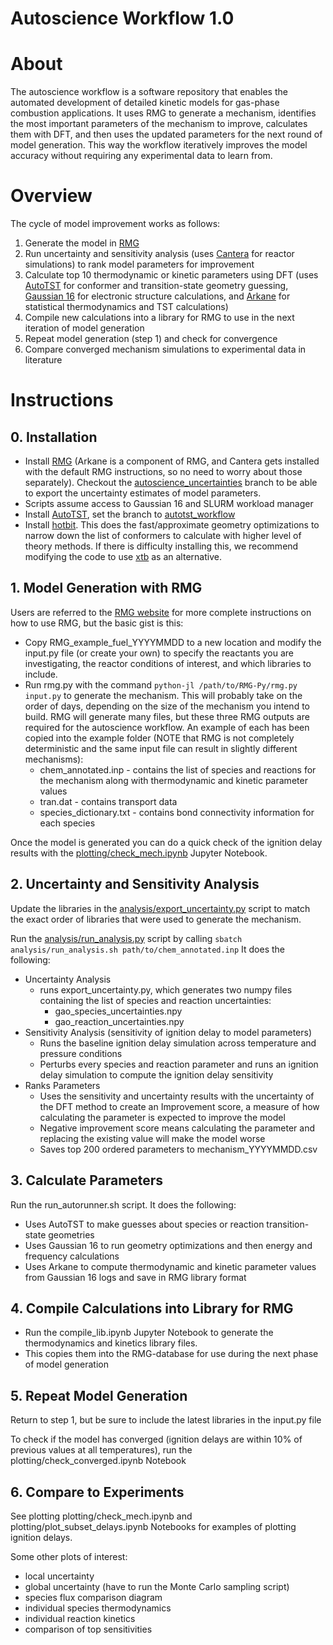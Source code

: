 # Autoscience Workflow 1.0

# About
The autoscience workflow is a software repository that enables the automated development of detailed kinetic models for gas-phase combustion applications. It uses RMG to generate a mechanism, identifies the most important parameters of the mechanism to improve, calculates them with DFT, and then uses the updated parameters for the next round of model generation. This way the workflow iteratively improves the model accuracy without requiring any experimental data to learn from.

# Overview
The cycle of model improvement works as follows:
1. Generate the model in [RMG](https://rmg.mit.edu/)
2. Run uncertainty and sensitivity analysis (uses [Cantera](https://cantera.org/) for reactor simulations) to rank model parameters for improvement
3. Calculate top 10 thermodynamic or kinetic parameters using DFT (uses [AutoTST](https://github.com/ReactionMechanismGenerator/AutoTST) for conformer and transition-state geometry guessing, [Gaussian 16](https://gaussian.com/gaussian16/) for electronic structure calculations, and [Arkane](https://reactionmechanismgenerator.github.io/RMG-Py/users/arkane/index.html) for statistical thermodynamics and TST calculations)
4. Compile new calculations into a library for RMG to use in the next iteration of model generation
5. Repeat model generation (step 1) and check for convergence
6. Compare converged mechanism simulations to experimental data in literature

# Instructions
## 0. Installation
- Install [RMG](https://rmg.mit.edu/) (Arkane is a component of RMG, and Cantera gets installed with the default RMG instructions, so no need to worry about those separately). Checkout the [autoscience_uncertainties](https://github.com/sevyharris/RMG-Py/tree/autoscience_uncertainties) branch to be able to export the uncertainty estimates of model parameters.
- Scripts assume access to Gaussian 16 and SLURM workload manager
- Install [AutoTST](https://github.com/ReactionMechanismGenerator/AutoTST), set the branch to [autotst_workflow](https://github.com/sevyharris/AutoTST/tree/autoscience_workflow)
- Install [hotbit](https://github.com/pekkosk/hotbit). This does the fast/approximate geometry optimizations to narrow down the list of conformers to calculate with higher level of theory methods. If there is difficulty installing this, we recommend modifying the code to use [xtb](https://github.com/grimme-lab/xtb) as an alternative.
## 1. Model Generation with RMG
Users are referred to the [RMG website](https://rmg.mit.edu/) for more complete instructions on how to use RMG, but the basic gist is this:
- Copy RMG_example_fuel_YYYYMMDD to a new location and modify the input.py file (or create your own) to specify the reactants you are investigating, the reactor conditions of interest, and which libraries to include.
- Run rmg.py with the command `python-jl /path/to/RMG-Py/rmg.py input.py` to generate the mechanism. This will probably take on the order of days, depending on the size of the mechanism you intend to build. RMG will generate many files, but these three RMG outputs are required for the autoscience workflow. An example of each has been copied into the example folder (NOTE that RMG is not completely deterministic and the same input file can result in slightly different mechanisms):
  - chem_annotated.inp - contains the list of species and reactions for the mechanism along with thermodynamic and kinetic parameter values
  - tran.dat - contains transport data
  - species_dictionary.txt - contains bond connectivity information for each species

Once the model is generated you can do a quick check of the ignition delay results with the [plotting/check_mech.ipynb](https://github.com/comocheng/autoscience_workflow/blob/main/plotting/check_mech.ipynb) Jupyter Notebook.
    
## 2. Uncertainty and Sensitivity Analysis
Update the libraries in the [analysis/export_uncertainty.py](https://github.com/comocheng/autoscience_workflow/blob/main/analysis/export_uncertainty.py) script to match the exact order of libraries that were used to generate the mechanism.

Run the [analysis/run_analysis.py](https://github.com/comocheng/autoscience_workflow/blob/main/analysis/run_analysis.py) script by calling `sbatch analysis/run_analysis.sh path/to/chem_annotated.inp` It does the following:
- Uncertainty Analysis
  - runs export_uncertainty.py, which generates two numpy files containing the list of species and reaction uncertainties:
    - gao_species_uncertainties.npy
    - gao_reaction_uncertainties.npy
- Sensitivity Analysis (sensitivity of ignition delay to model parameters)
  - Runs the baseline ignition delay simulation across temperature and pressure conditions
  - Perturbs every species and reaction parameter and runs an ignition delay simulation to compute the ignition delay sensitivity
- Ranks Parameters
  - Uses the sensitivity and uncertainty results with the uncertainty of the DFT method to create an Improvement score, a measure of how calculating the parameter is expected to improve the model
  - Negative improvement score means calculating the parameter and replacing the existing value will make the model worse
  - Saves top 200 ordered parameters to mechanism_YYYYMMDD.csv

## 3. Calculate Parameters
Run the run_autorunner.sh script. It does the following:
- Uses AutoTST to make guesses about species or reaction transition-state geometries
- Uses Gaussian 16 to run geometry optimizations and then energy and frequency calculations
- Uses Arkane to compute thermodynamic and kinetic parameter values from Gaussian 16 logs and save in RMG library format

## 4. Compile Calculations into Library for RMG
- Run the compile_lib.ipynb Jupyter Notebook to generate the thermodynamics and kinetics library files.
- This copies them into the RMG-database for use during the next phase of model generation

## 5. Repeat Model Generation
Return to step 1, but be sure to include the latest libraries in the input.py file

To check if the model has converged (ignition delays are within 10% of previous values at all temperatures), run the plotting/check_converged.ipynb Notebook

## 6. Compare to Experiments
See plotting plotting/check_mech.ipynb and plotting/plot_subset_delays.ipynb Notebooks for examples of plotting ignition delays.

Some other plots of interest:
- local uncertainty
- global uncertainty (have to run the Monte Carlo sampling script)
- species flux comparison diagram
- individual species thermodynamics
- individual reaction kinetics
- comparison of top sensitivities

